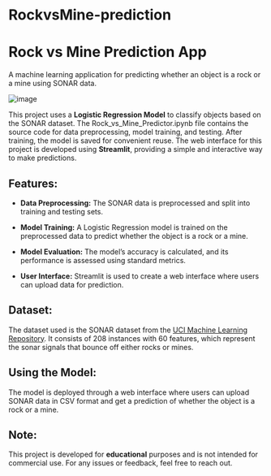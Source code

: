 # RockvsMine-prediction
Rock vs Mine Prediction App
===========================

A machine learning application for predicting whether an object is a rock or a mine using SONAR data.

![image](https://github.com/user-attachments/assets/6633d4b0-8cbf-4158-981c-fb1318d183cd)


This project uses a **Logistic Regression Model** to classify objects based on the SONAR dataset. The Rock\_vs\_Mine\_Predictor.ipynb file contains the source code for data preprocessing, model training, and testing. After training, the model is saved for convenient reuse. The web interface for this project is developed using **Streamlit**, providing a simple and interactive way to make predictions.

Features:
---------

*   **Data Preprocessing:** The SONAR data is preprocessed and split into training and testing sets.
    
*   **Model Training:** A Logistic Regression model is trained on the preprocessed data to predict whether the object is a rock or a mine.
    
*   **Model Evaluation:** The model’s accuracy is calculated, and its performance is assessed using standard metrics.
    
*   **User Interface:** Streamlit is used to create a web interface where users can upload data for prediction.
    

Dataset:
--------

The dataset used is the SONAR dataset from the [UCI Machine Learning Repository](https://archive.ics.uci.edu/ml/datasets/connectionist+bench+(sonar,+mines+vs.+rocks)). It consists of 208 instances with 60 features, which represent the sonar signals that bounce off either rocks or mines.

Using the Model:
----------------

The model is deployed through a web interface where users can upload SONAR data in CSV format and get a prediction of whether the object is a rock or a mine.



Note:
-----

This project is developed for **educational** purposes and is not intended for commercial use. For any issues or feedback, feel free to reach out.
